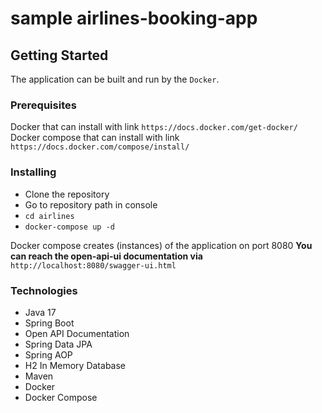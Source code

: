 # sample airlines-booking-app

## Getting Started
The application can be built and run by the `Docker`.

### Prerequisites
Docker that can install with link ```https://docs.docker.com/get-docker/```
Docker compose that can install with link ```https://docs.docker.com/compose/install/```

### Installing

* Clone the repository
* Go to repository path in console
* ```cd airlines```
* ```docker-compose up -d```

Docker compose creates (instances) of the application on port 8080
**You can reach the open-api-ui documentation via**  `http://localhost:8080/swagger-ui.html`

### Technologies

- Java 17
- Spring Boot
- Open API Documentation
- Spring Data JPA
- Spring AOP
- H2 In Memory Database
- Maven
- Docker
- Docker Compose

